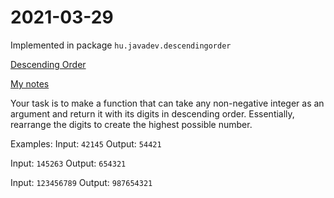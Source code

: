 # 2021-03-29

Implemented in package `hu.javadev.descendingorder`

[Descending Order](https://www.codewars.com/kata/5467e4d82edf8bbf40000155)

[My notes](NOTES.md)

Your task is to make a function that can take any non-negative integer as an argument and return it with its digits in descending order. Essentially, rearrange the digits to create the highest possible number.

Examples:
Input: `42145` Output: `54421`

Input: `145263` Output: `654321`

Input: `123456789` Output: `987654321`
